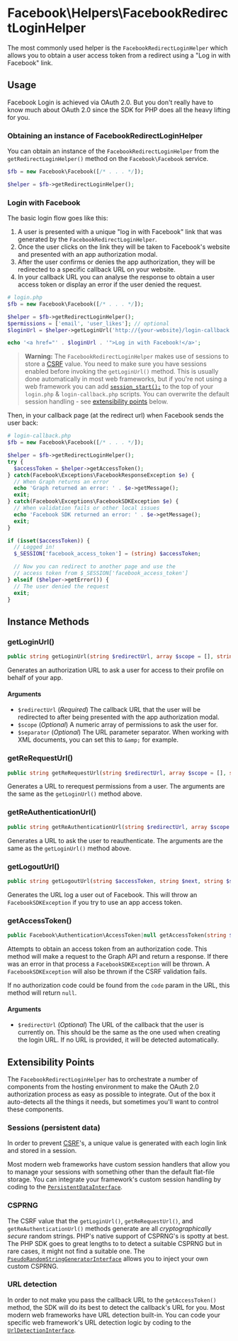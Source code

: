 # Facebook\Helpers\FacebookRedirectLoginHelper

The most commonly used helper is the `FacebookRedirectLoginHelper` which allows you to obtain a user access token from a redirect using a "Log in with Facebook" link.

## Usage

Facebook Login is achieved via OAuth 2.0. But you don't really have to know much about OAuth 2.0 since the SDK for PHP does all the heavy lifting for you.

### Obtaining an instance of FacebookRedirectLoginHelper

You can obtain an instance of the `FacebookRedirectLoginHelper` from the `getRedirectLoginHelper()` method on the `Facebook\Facebook` service.

```php
$fb = new Facebook\Facebook([/* . . . */]);

$helper = $fb->getRedirectLoginHelper();
```

### Login with Facebook

The basic login flow goes like this:

1. A user is presented with a unique "log in with Facebook" link that was generated by the `FacebookRedirectLoginHelper`.
2. Once the user clicks on the link they will be taken to Facebook's website and presented with an app authorization modal.
3. After the user confirms or denies the app authorization, they will be redirected to a specific callback URL on your website.
4. In your callback URL you can analyse the response to obtain a user access token or display an error if the user denied the request.

```php
# login.php
$fb = new Facebook\Facebook([/* . . . */]);

$helper = $fb->getRedirectLoginHelper();
$permissions = ['email', 'user_likes']; // optional
$loginUrl = $helper->getLoginUrl('http://{your-website}/login-callback.php', $permissions);

echo '<a href="' . $loginUrl . '">Log in with Facebook!</a>';
```

> **Warning:** The `FacebookRedirectLoginHelper` makes use of sessions to store a [CSRF](http://en.wikipedia.org/wiki/Cross-site_request_forgery) value. You need to make sure you have sessions enabled before invoking the `getLoginUrl()` method. This is usually done automatically in most web frameworks, but if you're not using a web framework you can add [`session_start();`](http://php.net/session_start) to the top of your `login.php` & `login-callback.php` scripts. You can overwrite the default session handling - see [extensibility points](#extensibility-points) below.

Then, in your callback page (at the redirect url) when Facebook sends the user back:

```php
# login-callback.php
$fb = new Facebook\Facebook([/* . . . */]);

$helper = $fb->getRedirectLoginHelper();
try {
  $accessToken = $helper->getAccessToken();
} catch(Facebook\Exceptions\FacebookResponseException $e) {
  // When Graph returns an error
  echo 'Graph returned an error: ' . $e->getMessage();
  exit;
} catch(Facebook\Exceptions\FacebookSDKException $e) {
  // When validation fails or other local issues
  echo 'Facebook SDK returned an error: ' . $e->getMessage();
  exit;
}

if (isset($accessToken)) {
  // Logged in!
  $_SESSION['facebook_access_token'] = (string) $accessToken;

  // Now you can redirect to another page and use the
  // access token from $_SESSION['facebook_access_token']
} elseif ($helper->getError()) {
  // The user denied the request
  exit;
}
```

## Instance Methods

### getLoginUrl()
```php
public string getLoginUrl(string $redirectUrl, array $scope = [], string $separator = '&')
```
Generates an authorization URL to ask a user for access to their profile on behalf of your app.

#### Arguments
- `$redirectUrl` (_Required_) The callback URL that the user will be redirected to after being presented with the app authorization modal.
- `$scope` (_Optional_) A numeric array of permissions to ask the user for.
- `$separator` (_Optional_) The URL parameter separator. When working with XML documents, you can set this to `&amp;` for example.

### getReRequestUrl()
```php
public string getReRequestUrl(string $redirectUrl, array $scope = [], string $separator = '&')
```
Generates a URL to rerequest permissions from a user. The arguments are the same as the `getLoginUrl()` method above.

### getReAuthenticationUrl()
```php
public string getReAuthenticationUrl(string $redirectUrl, array $scope = [], string $separator = '&')
```
Generates a URL to ask the user to reauthenticate. The arguments are the same as the `getLoginUrl()` method above.

### getLogoutUrl()
```php
public string getLogoutUrl(string $accessToken, string $next, string $separator = '&')
```
Generates the URL log a user out of Facebook. This will throw an `FacebookSDKException` if you try to use an app access token.

### getAccessToken()
```php
public Facebook\Authentication\AccessToken|null getAccessToken(string $redirectUrl = null)
```
Attempts to obtain an access token from an authorization code. This method will make a request to the Graph API and return a response. If there was an error in that process a `FacebookSDKException` will be thrown. A `FacebookSDKException` will also be thrown if the CSRF validation fails.

If no authorization code could be found from the `code` param in the URL, this method will return `null`.

#### Arguments
- `$redirectUrl` (_Optional_) The URL of the callback that the user is currently on. This should be the same as the one used when creating the login URL. If no URL is provided, it will be detected automatically.

## Extensibility Points

The `FacebookRedirectLoginHelper` has to orchestrate a number of components from the hosting environment to make the OAuth 2.0 authorization process as easy as possible to integrate. Out of the box it auto-detects all the things it needs, but sometimes you'll want to control these components.

### Sessions (persistent data)

In order to prevent [CSRF](http://en.wikipedia.org/wiki/Cross-site_request_forgery)'s, a unique value is generated with each login link and stored in a session.

Most modern web frameworks have custom session handlers that allow you to manage your sessions with something other than the default flat-file storage. You can integrate your framework's custom session handling by coding to the [`PersistentDataInterface`](PersistentDataInterface.md).

### CSPRNG

The CSRF value that the `getLoginUrl()`, `getReRequestUrl()`, and `getReAuthenticationUrl()` methods generate are all _cryptographically secure_ random strings. PHP's native support of CSPRNG's is spotty at best. The PHP SDK goes to great lengths to to detect a suitable CSPRNG but in rare cases, it might not find a suitable one. The [`PseudoRandomStringGeneratorInterface`](PseudoRandomStringGeneratorInterface.md) allows you to inject your own custom CSPRNG.

### URL detection

In order to not make you pass the callback URL to the `getAccessToken()` method, the SDK will do its best to detect the callback's URL for you. Most modern web frameworks have URL detection built-in. You can code your specific web framework's URL detection logic by coding to the [`UrlDetectionInterface`](UrlDetectionInterface.md).
